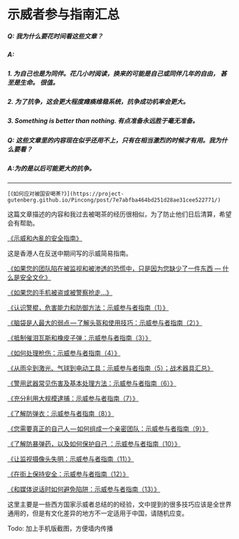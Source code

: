 # 示威者参与指南汇总
##### Q: 我为什么要花时间看这些文章？

##### A:

##### 1. 为自己也是为同伴。花几小时阅读，换来的可能是自己或同伴几年的自由， 甚至是生命。 很值。
##### 2. 为了抗争，这会更大程度瘫痪维稳系统，抗争成功机率会更大。
##### 3. Something is better than nothing. 有点准备永远胜于毫无准备。


##### Q: 这些文章里的内容现在似乎还用不上，只有在相当激烈的时候才有用。我为什么要看？

##### A:为的是以后可能更大的抗争。

***

    [《如何应对被国安喝茶?》](https://project-gutenberg.github.io/Pincong/post/7e7abfba464bd251d28ae31cee522771/)

这篇文章描述的内容和我过去被喝茶的经历很相似，为了防止他们日后清算，希望会有帮助。  


[《示威和內亂的安全指南》](https://www.advantageengagement.com/content_detail.php?id_cr=1119382)

这是香港人在反送中期间写的示威简易指南。


[《如果您的团队陷在被监视和被渗透的恐慌中，只是因为您缺少了一件东西 — 什么是安全文化》](https://iyouport.substack.com/p/as60-)

[《如果您的手机被盗或被警察抢走…》](https://iyouport.substack.com/p/a5e)

[《认识警棍，危害能力和防御方法：示威参与者指南（1）》](https://iyouport.substack.com/p/1-a8b)

[《脑袋是人最大的弱点 — 了解头盔和使用技巧：示威参与者指南（2）》](https://iyouport.substack.com/p/-2-553)

[《抵制催泪瓦斯和橡皮子弹：示威参与者指南（3）》](https://iyouport.substack.com/p/3-b5e)

[《如何处理枪伤：示威参与者指南（4）》](https://iyouport.substack.com/p/4-785)

[《从雨伞到激光、气球到电动工具：示威参与者指南（5）；战术器具汇总》](https://iyouport.substack.com/p/5-12b)

[《警用武器常见伤害及基本处理方法：示威参与者指南（6）》](https://iyouport.substack.com/p/6-6c2)

[《充分利用大规模逮捕：示威参与者指南（7）》](https://iyouport.substack.com/p/7-579)

[《了解防弹衣：示威参与者指南（8）》](https://iyouport.substack.com/p/8-360)

[《您需要真正的自己人 — 如何组成一个亲密团队：示威参与者指南（9）》](https://iyouport.substack.com/p/-9)

[《了解防暴弹药，以及如何保护自己 ：示威参与者指南（10）》](https://iyouport.substack.com/p/-10)

[《让监视摄像头失明：示威参与者指南（11）》](https://iyouport.substack.com/p/11)

[《在街上保持安全：示威参与者指南（12）》](https://iyouport.substack.com/p/12-240)

[《和媒体说话时如何避免陷阱：示威参与者指南（13）》](https://iyouport.substack.com/p/13-e19)

这里主要是一些西方国家示威者总结的的经验，文中提到的很多技巧应该是全世界通用的，但是有文化差异的地方不一定适用于中国，请随机应变。

  Todo: 加上手机版截图，方便墙内传播
